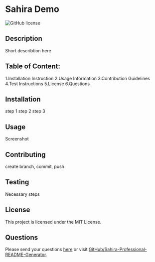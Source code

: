 
# Sahira Demo
![GitHub license](https://img.shields.io/badge/license-MIT%20License-blue.svg)

## Description
Short describtion here

## Table of Content:
1.Installation Instruction
2.Usage Information
3.Contribution Guidelines
4.Test Instructions
5.License
6.Questions


## Installation
step 1 step 2 step 3

## Usage
Screenshot

## Contributing
create branch, commit, push

## Testing
Necessary steps

## License
This project is licensed under the MIT License.

## Questions
Please send your questions [here](mailto:sahiramarte17@gmail.com?subject=[GitHub]%20Dev%20Connect) or visit [GitHub/Sahira-Professional-README-Generator](https://github.com/Sahira-Professional-README-Generator).
